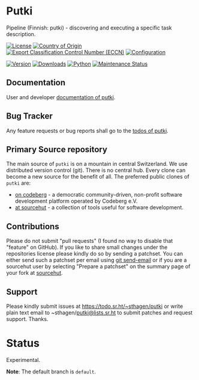 # Putki

Pipeline (Finnish: putki) - discovering and executing a specific task description.

[![License](https://git.sr.ht/~sthagen/putki/blob/default/docs/badges/license-spdx-mit.svg)](https://git.sr.ht/~sthagen/putki/tree/default/item/LICENSE)
[![Country of Origin](https://git.sr.ht/~sthagen/putki/blob/default/docs/badges/country-of-origin-name-switzerland-neutral.svg)](https://git.sr.ht/~sthagen/putki/tree/default/item/COUNTRY-OF-ORIGIN)
[![Export Classification Control Number (ECCN)](https://git.sr.ht/~sthagen/putki/blob/default/docs/badges/export-control-classification-number_eccn-ear99-neutral.svg)](https://git.sr.ht/~sthagen/putki/tree/default/item/EXPORT-CONTROL-CLASSIFICATION-NUMBER)
[![Configuration](https://git.sr.ht/~sthagen/putki/blob/default/docs/badges/configuration-sbom.svg)](https://git.sr.ht/~sthagen/putki/tree/default/item/docs/third-party/README.md)

[![Version](https://git.sr.ht/~sthagen/putki/blob/default/docs/badges/latest-release.svg)](https://pypi.python.org/pypi/putki/)
[![Downloads](https://git.sr.ht/~sthagen/putki/blob/default/docs/badges/downloads-per-month.svg)](https://pepy.tech/project/putki)
[![Python](https://git.sr.ht/~sthagen/putki/blob/default/docs/badges/python-versions.svg)](https://pypi.python.org/pypi/putki/)
[![Maintenance Status](https://git.sr.ht/~sthagen/putki/blob/default/docs/badges/commits-per-year.svg)](https://git.sr.ht/~sthagen/putki/log)

## Documentation

User and developer [documentation of putki](https://codes.dilettant.life/docs/putki).

## Bug Tracker

Any feature requests or bug reports shall go to the [todos of putki](https://todo.sr.ht/~sthagen/putki).

## Primary Source repository

The main source of `putki` is on a mountain in central Switzerland.
We use distributed version control (git).
There is no central hub.
Every clone can become a new source for the benefit of all.
The preferred public clones of `putki` are:

* [on codeberg](https://codeberg.org/sthagen/putki) - a democratic community-driven, non-profit software development platform operated by Codeberg e.V.
* [at sourcehut](https://git.sr.ht/~sthagen/putki) - a collection of tools useful for software development.

## Contributions

Please do not submit "pull requests" (I found no way to disable that "feature" on GitHub).
If you like to share small changes under the repositories license please kindly do so by sending a patchset.
You can either send such a patchset per email using [git send-email](https://git-send-email.io) or
if you are a sourcehut user by selecting "Prepare a patchset" on the summary page of your fork at [sourcehut](https://git.sr.ht/).

## Support

Please kindly submit issues at https://todo.sr.ht/~sthagen/putki or write plain text email to ~sthagen/putki@lists.sr.ht to submit patches and request support. Thanks.

# Status

Experimental.

**Note**: The default branch is `default`.
